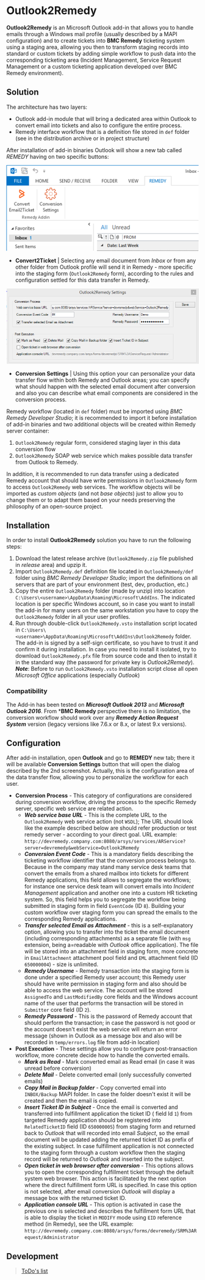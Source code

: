 # Outlook2Remedy

**Outlook2Remedy** is an Microsoft Outlook add-in that allows you to handle emails 
through a Windows mail profile (usually described by a MAPI configuration) and to 
create tickets into **BMC Remedy** ticketing system using a staging area, allowing 
you then to transform staging records into standard or custom tickets by adding simple 
workflow to push data into the corresponding ticketing area (Incident Management, 
Service Request Management or a custom ticketing application developed over BMC Remedy
environment).


## Solution
The architecture has two layers: 
 - Outlook add-in module that will bring a dedicated area within Outlook to convert
   email into tickets and also to configure the entire process.
 - Remedy interface workflow that is a definition file stored in `def` folder (see 
   in the distribution archive or in project structure) 

After installation of add-in binaries Outlook will show a new tab called _REMEDY_ 
having on two specific buttons:

![Outlook2Remedy Outlook Add-in - Actions Area](doc/outlook.png)
 
 * **Convert2Ticket** | Selecting any email document from _Inbox_ or from any other 
 folder from Outlook profile will send it in Remedy - more specific into the staging 
 form (`Outlook2Remedy` form), according to the rules and configuration settled for
 this data transfer in Remedy.
 
![Outlook2Remedy Outlook Add-in - Configuration Area](doc/configuration.png)
 
 * **Conversion Settings** | Using this option your can personalize your data transfer 
 flow within both Remedy and Outlook areas; you can specify what should happen with 
 the selected email document after conversion and also you can describe what email
 components are considered in the conversion process.


Remedy workflow (located in `def` folder) must be imported using _BMC Remedy Developer 
Studio_; it is recommended to import it before installation of add-in binaries and two 
additional objects will be created within Remedy server container:
 1. `Outlook2Remedy` regular form, considered staging layer in this data conversion flow
 2. `Outlook2Remedy` SOAP web service which makes possible data transfer from Outlook to Remedy.

In addition, it is recommended to run data transfer using a dedicated Remedy account that 
should have write permissions in `Outlook2Remedy` form to access `Outlook2Remedy` 
web services.
The workflow objects will be imported as _custom objects_ (and not _base objects_) just to allow
you to change them or to adapt them based on your needs preserving the philosophy of an open-source 
project.


## Installation
In order to install **Outlook2Remedy** solution you have to run the following steps:
 1. Download the latest release archive (`Outlook2Remedy.zip` file published in _release_ area)
    and upzip it.
 2. Import `Outlook2Remedy.def` definition file located in `Outlook2Remedy/def` folder using 
    _BMC Remedy Developer Studio_; import the definitions on all servers that are part of your
	environment (test, dev, production, etc.)
 3. Copy the entire `Outlook2Remedy` folder	(made by unzip) into location
    `C:\Users\<username>\AppData\Roaming\Microsoft\AddIns`. The indicated location is per 
	specific Windows account, so in case you want to install the add-in for many users on 
	the same workstation you have to copy the `Outlook2Remedy` folder in all your user profiles.
 4. Run through double-click `Outlook2Remedy.vsto` installation script located in 
    `C:\Users\<username>\AppData\Roaming\Microsoft\AddIns\Outlook2Remedy` folder. The add-in is 
	signed by a self-sign certificate, so you have to trust it and confirm it during installation.
	In case you need to install it isolated, try to download  `Outlook2Remedy.pfx` file from 
	source code and then to install it in the standard way (the password for private key is 
	_Outlook2Remedy_).
	***Note***: Before to run `Outlook2Remedy.vsto` installation script close all open 
	_Microsoft Office_ applications (especially _Outlook_)

### Compatibility
The Add-in has been tested on ***Microsoft Outlook 2013*** and ***Microsoft Outlook 2016***.
From ***BMC Remedy** perspective there is no limitation, the conversion workflow should work 
over any ***Remedy Action Request System*** version (legacy versions like 7.6.x or 8.x, or 
latest 9.x versions).


## Configuration
After add-in installation, open **Outlook** and go to **REMEDY** new tab; there it will be 
available **Conversion Settings** button that will open the dialog described by the 2nd 
screenshot. Actually, this is the configuration area of the data transfer flow, allowing you to
personalize the workflow for each user.

 * **Conversion Process** - This category of configurations are considered during conversion
   workflow, driving the process to the specific Remedy server, specific web service are related action.
   * ***Web service base URL*** - This is the complete URL to the `Outlook2Remedy` web service
     action (not `WSDL`); The URL should look like the example described below are should refer 
     production or test remedy server - according to your direct goal.
     URL example: `http://devremedy.company.com:8080/arsys/services/ARService?server=devremedy&webService=Outlook2Remedy`
   * ***Conversion Event Code*** - This is a mandatory fields describing the ticketing workflow identifier
     that the conversion process belongs to. Because in the company may stand many service desk teams that  
	 convert the emails from a shared mailbox into tickets for different Remedy applications, this 
	 field allows to segregate the workflows; for instance one service desk team will convert emails into
	 _Incident Management_ application and another one into a custom HR ticketing system. So, this field helps
	 you to segregate the workflow being submitted in staging form in field `EventCode` (ID `8`). Building your 
	 custom workflow over staging form you can spread the emails to the corresponding Remedy applications. 
   * ***Transfer selected Email as Attachment*** - this is a self-explanatory option, allowing you to transfer
     into the ticket the email document (including corresponding attachments) as a separate file (with `msg` 
	 extension, being a=readable with _Outlook_ office application). The file will be stored into an attachment 
	 field in staging form, more concrete in `EmailAttachment` attachment pool field and `EML` attachment field 
	 (ID `650000004`) - size is unlimited.
   * ***Remedy Username*** - Remedy transaction into the staging form is done under a specified Remedy user 
     account; this Remedy user should have write permission in staging form and also should be able to access the
	 web service. The account will be stored `AssignedTo` and `LastModifiedBy` core fields and the Windows account
	 name of the user that performs the transaction will be stored in `Submitter` core field (ID `2`).
   * ***Remedy Password*** - This is the password of Remedy account that should perform the transaction; in case 
     the password is not good or the account doesn't exist the web service will return an error message (shown in
	 Outlook as a message box and also will be recorded in `temp/errors.log` file from add-in location)
 * **Post Execution** - These settings allow you to configure post-transaction workflow, more concrete decide how
   to handle the converted emails.
   * ***Mark as Read*** - Mark converted email as Read email (in case it was unread before conversion)
   * ***Delete Mail*** - Delete converted email (only successfully converted emails)
   * ***Copy Mail in Backup folder*** - Copy converted email into `INBOX/Backup` MAPI folder. In case the folder
     doesn't exist it will be created and then the email is copied.
   * ***Insert Ticket ID in Subject*** - Once the email is converted and transferred into fulfillment application
     the ticket ID ( field Id `1`) from targeted Remedy application should be registered into `RelatedTicketID` 
	 field (ID `650000005`) from staging form and returned back to _Outlook_ that will recorded into email 
	 _Subject_, so the email document will be updated adding the returned ticket ID as prefix of the existing subject.
	 In case fulfillment application is not connected to the staging form through a custom workflow then the staging 
	 record will be returned to _Outlook_ and inserted into the subject.
   * ***Open ticket in web browser after conversion*** - This options allows you to open the corresponding fulfillment
     ticket through the default system web browser. This action is facilitated by the next option where the direct
     fulfillment form URL is specified. In case this option is not selected, after email conversion _Outlook_ will 
	 display a message box with the returned ticket ID.
   * ***Application console URL*** - This option is activated in case the previous one is selected and describes the
     fulfillment form URL that is able to display the ticket in `MODIFY` mode using `EID` reference method (in Remedy), 
	 see the URL example: `http://devremedy.company.com:8080/arsys/forms/devremedy/SRM%3ARequest/Administrator`


## Development

> [ToDo's list](doc/ToDo.md)
